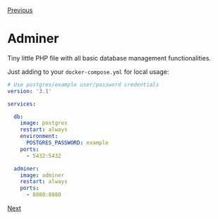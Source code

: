 [Previous](./7-migrations.md)


# Adminer

Tiny little PHP file with all basic database management functionalities.

Just adding to your `docker-compose.yml` for local usage:

```yml
# Use postgres/example user/password credentials
version: '3.1'

services:

  db:
    image: postgres
    restart: always
    environment:
      POSTGRES_PASSWORD: example
    ports:
      - 5432:5432

  adminer:
    image: adminer
    restart: always
    ports:
      - 8080:8080
```


[Next](./9-QA.md)
